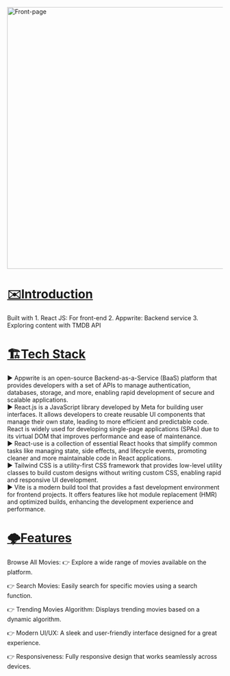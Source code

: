 <img width="1403" height="611" alt="Front-page" src="https://github.com/user-attachments/assets/e2c39a04-e8fa-48e5-acf1-1a2bc84984e8" />
<h1><b><u>✉️Introduction</u></b></h1>
Built with 
1. React JS: For front-end
2. Appwrite: Backend service
3. Exploring content with TMDB API 
<h1><b><u>🏗️Tech Stack</u></b></h1>

▶️ Appwrite is an open-source Backend-as-a-Service (BaaS) platform that provides developers with a set of APIs to manage authentication, databases, storage, and more, enabling rapid development of secure and scalable applications.
<br>
▶️ React.js is a JavaScript library developed by Meta for building user interfaces. It allows developers to create reusable UI components that manage their own state, leading to more efficient and predictable code. React is widely used for developing single-page applications (SPAs) due to its virtual DOM that improves performance and ease of maintenance.
<br>
▶️ React-use is a collection of essential React hooks that simplify common tasks like managing state, side effects, and lifecycle events, promoting cleaner and more maintainable code in React applications.
<br>
▶️ Tailwind CSS is a utility-first CSS framework that provides low-level utility classes to build custom designs without writing custom CSS, enabling rapid and responsive UI development.
<br>
▶️ Vite is a modern build tool that provides a fast development environment for frontend projects. It offers features like hot module replacement (HMR) and optimized builds, enhancing the development experience and performance.
<br>

<h1><b><u>🌩️Features</u></b></h1>
Browse All Movies:
👉 Explore a wide range of movies available on the platform.

👉 Search Movies: Easily search for specific movies using a search function.

👉 Trending Movies Algorithm: Displays trending movies based on a dynamic algorithm.

👉 Modern UI/UX: A sleek and user-friendly interface designed for a great experience.

👉 Responsiveness: Fully responsive design that works seamlessly across devices.
